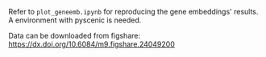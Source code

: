 Refer to `plot_geneemb.ipynb` for reproducing the gene embeddings' results. A environment with pyscenic is needed.

Data can be downloaded from figshare: https://dx.doi.org/10.6084/m9.figshare.24049200
